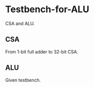 # Testbench-for-ALU
CSA and ALU.

## CSA
From 1-bit full adder to 32-bit CSA.
## ALU
Given testbench.
